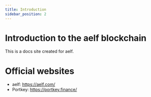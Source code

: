 ```yaml
---
title: Introduction
sidebar_position: 2
---
```


# Introduction to the aelf blockchain

This is a docs site created for aelf.

# Official websites

- aelf: https://aelf.com/
- Portkey: https://portkey.finance/
